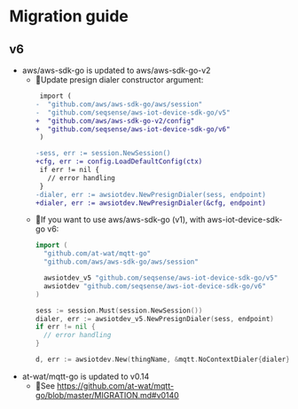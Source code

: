 # Migration guide

## v6

- aws/aws-sdk-go is updated to aws/aws-sdk-go-v2
  - 🔄Update presign dialer constructor argument:
    ```diff
     import (
    -  "github.com/aws/aws-sdk-go/aws/session"
    -  "github.com/seqsense/aws-iot-device-sdk-go/v5"
    +  "github.com/aws/aws-sdk-go-v2/config"
    +  "github.com/seqsense/aws-iot-device-sdk-go/v6"
     )

    -sess, err := session.NewSession()
    +cfg, err := config.LoadDefaultConfig(ctx)
     if err != nil {
       // error handling
     }
    -dialer, err := awsiotdev.NewPresignDialer(sess, endpoint)
    +dialer, err := awsiotdev.NewPresignDialer(&cfg, endpoint)
    ```
  - 🔄If you want to use aws/aws-sdk-go (v1), with aws-iot-device-sdk-go v6:
    ```go
    import (
      "github.com/at-wat/mqtt-go"
      "github.com/aws/aws-sdk-go/aws/session"

      awsiotdev_v5 "github.com/seqsense/aws-iot-device-sdk-go/v5"
      awsiotdev "github.com/seqsense/aws-iot-device-sdk-go/v6"
    )

    sess := session.Must(session.NewSession())
    dialer, err := awsiotdev_v5.NewPresignDialer(sess, endpoint)
    if err != nil {
      // error handling
    }

    d, err := awsiotdev.New(thingName, &mqtt.NoContextDialer{dialer})
    ```
- at-wat/mqtt-go is updated to v0.14
  - 🔄See https://github.com/at-wat/mqtt-go/blob/master/MIGRATION.md#v0140
